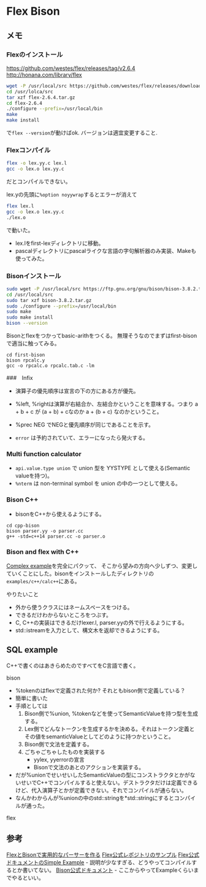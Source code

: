 # Flex Bison

## メモ

### Flexのインストール

https://github.com/westes/flex/releases/tag/v2.6.4
http://honana.com/library/flex

```sh
wget -P /usr/local/src https://github.com/westes/flex/releases/download/v2.6.4/flex-2.6.4.tar.gz
cd /usr/lolca/src
tar xzf flex-2.6.4.tar.gz
cd flex-2.6.4
./configure --prefix=/usr/local/bin
make
make install
```
で`flex --version`が動けばok. バージョンは適宜変更すること.

### Flexコンパイル

```sh
flex -o lex.yy.c lex.l
gcc -o lex.o lex.yy.c
```
だとコンパイルできない。

lex.yの先頭に`%option noyywrap`するとエラーが消えて
```sh
flex lex.l
gcc -o lex.o lex.yy.c
./lex.o
```
で動いた。

- lex.lをfirst-lexディレクトリに移動。
- pascalディレクトリにpascalライクな言語の字句解析器のみ実装、Makeも使ってみた。

### Bisonインストール
```sh
sudo wget -P /usr/local/src https://ftp.gnu.org/gnu/bison/bison-3.8.2.tar.gz
cd /usr/local/src
sudo tar xzf bison-3.8.2.tar.gz
sudo ./configure --prefix=/usr/local/bin
sudo make
sudo make install
bison --version
```

Bisonとflexをつかってbasic-arithをつくる。
無理そうなのでまずはfirst-bisonで適当に触ってみる。

```
cd first-bison
bison rpcalc.y
gcc -o rpcalc.o rpcalc.tab.c -lm
```

###　Infix

- 演算子の優先順序は宣言の下の方にある方が優先。
- %left, %rightは演算が右結合か、左結合かということを意味する。つまり a + b + c が (a + b) + cなのか a + (b + c) なのかということ。
- %prec NEG でNEGと優先順序が同じであることを示す。

- `error` は予約されていて、エラーになったら発火する。

### Multi function calculator

- `api.value.type union` で union 型を YYSTYPE として使える(Semantic valueを持つ)。
- `%nterm` は non-terminal symbol を union の中の一つとして使える。

### Bison C++

- bisonをC++から使えるようにする。
```
cd cpp-bison
bison parser.yy -o parser.cc
g++ -std=c++14 parser.cc -o parser.o
```

### Bison and flex with C++

[Complex example](https://www.gnu.org/software/bison/manual/bison.html#A-Complete-C_002b_002b-Example)を完全にパクッて、
そこから望みの方向へ少しずつ、変更していくことにした。bisonをインストールしたディレクトリの`examples/c++/calc++`にある。

やりたいこと
- 外から使うクラスにはネームスペースをつける。
- できるだけわからないところをつぶす。
- C, C++の実装はできるだけlexer.l, parser.yyの外で行えるようにする。
- std::istreamを入力として、構文木を返却できるようにする。

## SQL example
C++で書くのはあきらめたのですべてをC言語で書く。

bison
- %tokenのはflexで定義された何か? それともbison側で定義している？
- 簡単に書いた
- 手順としては
    1. Bison側で%union, %tokenなどを使ってSemanticValueを持つ型を生成する。
    2. Lex側でどんなトークンを生成するかを決める。それはトークン定義とその値をsemanticValueとしてどのように持つかということ。
    3. Bison側で文法を定義する。
    4. ごちゃごちゃしたものを実装する
        - yylex, yyerrorの宣言
        - Bisonで文法のあとのアクションを実装する。
- だが%unionでせいせいしたSemanticValueの型にコンストラクタとかがないせいでC++でコンパイルすると使えない。デストラクタだけは定義できるけど、代入演算子とかが定義できない。それでコンパイルが通らない。
- なんかわからんが%unionの中のstd::stringを*std::stringにするとコンパイルが通った。

flex
## 参考

[FlexとBisonで実用的なパーサーを作る](https://zenn.dev/arark/articles/02e4764b851868)
[Flex公式レポジトリのサンプル](https://github.com/westes/flex/tree/master/examples)
[Flex公式ドキュメントのSimple Example](https://westes.github.io/flex/manual/Simple-Examples.html#Simple-Examples)
    - 説明が少なすぎる、どうやってコンパイルするとか書いてない。
[Bison公式ドキュメント](https://www.gnu.org/software/bison/manual/bison.html#Concepts)
    - ここからやってExampleくらいまでやるといい。